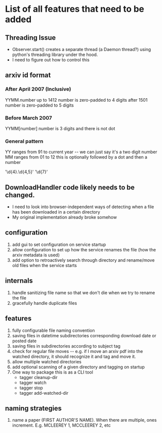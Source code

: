 # List of all features that need to be added

## Threading Issue

- Observer.start() creates a separate thread (a Daemon thread?) using python's threading library under the hood.
- I need to figure out how to control this

## arxiv id format

### After April 2007 (Inclusive)

YYMM.number
up to 1412 number is zero-padded to 4 digits
after 1501 number is zero-padded to 5 digits

### Before March 2007
YYMM[number]
number is 3 digits and there is not dot

### General pattern

YY ranges from 91 to current year -- we can just say it's a two digit number
MM ranges from 01 to 12
this is optionally followed by a dot and then a number

'\d{4}\.\d{4,5}'
'\d{7}'


## DownloadHandler code likely needs to be changed.

- I need to look into browser-independent ways of detecting when a file has been downloaded in a certain directory
- My original implementation already broke somehow

## configuration

1. add gui to set configuration on service startup
1. allow configuration to set up how the service renames the file (how the arxiv metadata is used)
1. add option to retroactively search through directory and rename/move old files when the service starts

## internals

1. handle sanitizing file name so that we don't die when we try to rename the file
1. gracefully handle duplicate files

## features

1. fully configurable file naming convention
1. saving files in datetime subdirectories corresponding download date or posted date 
1. saving files in subdirectories according to subject tag
1. check for regular file moves -- e.g. if I move an arxiv pdf into the watched directory, it should recognize it and tag and move it.
1. allow multiple watched directories
1. add optional scanning of a given directory and tagging on startup
1. One way to package this is as a CLI tool
    - tagger cleanup-dir
    - tagger watch
    - tagger stop
    - tagger add-watched-dir 

## naming strategies

1. name a paper (FIRST AUTHOR'S NAME). When there are multiple, ones increment. E.g. MCLEEREY 1, MCCLEEREY 2, etc